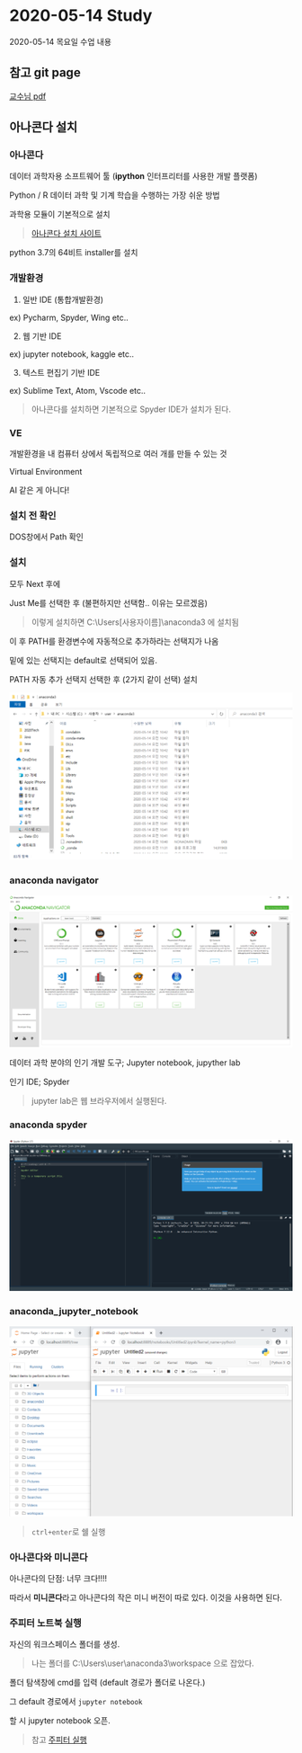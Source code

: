 # 2020-05-14 Study

2020-05-14 목요일 수업 내용

## 참고 git page

[교수님 pdf](https://github.com/lee7py/Python-IDE-VE/blob/master/%5B%EB%8B%A4%EC%96%91%ED%95%9C%20%EA%B0%9C%EB%B0%9C%ED%99%98%EA%B2%BD%200514%EB%AA%A9%5D%20(1~2%EC%8B%9C%EA%B0%84)%20%EC%95%84%EB%82%98%EC%BD%98%EB%8B%A4%20%EA%B0%9C%EC%9A%94%EC%99%80%20%EC%84%A4%EC%B9%98.pdf)


## 아나콘다 설치

### 아나콘다

데이터 과학자용 소프트웨어 툴 (**ipython** 인터프리터를 사용한 개발 플랫폼)  

Python / R 데이터 과학 및 기계 학습을 수행하는 가장 쉬운 방법  

과학용 모듈이 기본적으로 설치  

> [아나콘다 설치 사이트](https://www.anaconda.com/products/individual)

python 3.7의 64비트 installer를 설치

### 개발환경

1. 일반 IDE (통합개발환경)

ex) Pycharm, Spyder, Wing etc..

2. 웹 기반 IDE

ex) jupyter notebook, kaggle etc..

3. 텍스트 편집기 기반 IDE

ex) Sublime Text, Atom, Vscode etc..

> 아나콘다를 설치하면 기본적으로 Spyder IDE가 설치가 된다.

### VE

개발환경을 내 컴퓨터 상에서 독립적으로 여러 개를 만들 수 있는 것  

Virtual Environment

AI 같은 게 아니다!

### 설치 전 확인

DOS창에서 Path 확인

### 설치 

모두 Next 후에 

Just Me를 선택한 후 (불편하지만 선택함.. 이유는 모르겠음)

> 이렇게 설치하면 C:\Users\[사용자이름]\anaconda3 에 설치됨

이 후 PATH를 환경변수에 자동적으로 추가하라는 선택지가 나옴

밑에 있는 선택지는 default로 선택되어 있음.

PATH 자동 추가 선택지 선택한 후 (2가지 같이 선택) 설치

![anaconda_install](../../img/ve_python/anaconda_install.png)


### anaconda navigator

![anaconda_navigator](../../img/ve_python/anaconda_navigator.png)

데이터 과학 분야의 인기 개발 도구; Jupyter notebook, jupyther lab

인기 IDE; Spyder

> jupyter lab은 웹 브라우저에서 실행된다.

### anaconda spyder

![anaconda_spyder](../../img/ve_python/anaconda_spyder.png)

### anaconda_jupyter_notebook

![anaconda_jupyter_notebook](../../img/ve_python/anaconda_jupyter_notebook.png)

> ``ctrl+enter``로 쉘 실행

### 아나콘다와 미니콘다

아나콘다의 단점: 너무 크다!!!!

따라서 **미니콘다**라고 아나콘다의 작은 미니 버전이 따로 있다. 이것을 사용하면 된다.

### 주피터 노트북 실행

자신의 워크스페이스 폴더를 생성. 

> 나는 폴더를 C:\Users\user\anaconda3\workspace 으로 잡았다.
 
폴더 탐색창에 cmd를 입력 (default 경로가 폴더로 나온다.)

그 default 경로에서 ``jupyter notebook``

할 시 jupyter notebook 오픈.

> 참고 [주피터 실행](https://github.com/lee7py/Python-IDE-VE/blob/master/%5B%EB%8B%A4%EC%96%91%ED%95%9C%20%EA%B0%9C%EB%B0%9C%ED%99%98%EA%B2%BD%200514%EB%AA%A9%5D%20(3~4%EC%8B%9C%EA%B0%84)%20%EC%A3%BC%ED%94%BC%ED%84%B0%20%EB%85%B8%ED%8A%B8%EB%B6%81%20%EA%B0%9C%EC%9A%94%EC%99%80%20%ED%99%9C%EC%9A%A9%20%EA%B8%B0%EC%B4%88.pdf)



